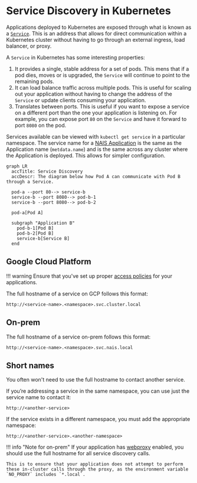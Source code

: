 # Service Discovery in Kubernetes

Applications deployed to Kubernetes are exposed through what is known as a [`Service`][k8s-service-discovery]. This is an address that allows for direct communication within a Kubernetes cluster without having to go through an external ingress, load balancer, or proxy.

A `Service` in Kubernetes has some interesting properties:

1. It provides a single, stable address for a set of pods. This mens that if a pod dies, moves or is upgraded, the `Service` will continue to point to the remaining pods.
2. It can load balance traffic across multiple pods. This is useful for scaling out your application without having to change the address of the `Service` or update clients consuming your application.
3. Translates between ports. This is useful if you want to expose a service on a different port than the one your application is listening on. For example, you can expose port `80` on the `Service` and have it forward to port `8080` on the pod.

Services available can be viewed with `kubectl get service` in a particular namespace. The service name for a [NAIS Application](../nais-application/application.md) is the same as the Application name (`metdata.name`) and is the same across any cluster where the Application is deployed. This allows for simpler configuration.

[k8s-service-discovery]: https://kubernetes.io/docs/concepts/services-networking/service/

```mermaid
graph LR
  accTitle: Service Discovery
  accDescr: The diagram below how Pod A can communicate with Pod B through a Service.

  pod-a --port 80--> service-b
  service-b --port 8080--> pod-b-1
  service-b --port 8080--> pod-b-2

  pod-a[Pod A]

  subgraph "Application B"
    pod-b-1[Pod B]
    pod-b-2[Pod B]
    service-b[Service B]
  end
```

## Google Cloud Platform

!!! warning
    Ensure that you've set up proper [access policies](../nais-application/access-policy.md) for your applications.

The full hostname of a service on GCP follows this format:

```text
http://<service-name>.<namespace>.svc.cluster.local
```

## On-prem

The full hostname of a service on-prem follows this format:

```text
http://<service-name>.<namespace>.svc.nais.local
```

## Short names

You often won't need to use the full hostname to contact another service.

If you’re addressing a service in the same namespace, you can use just the service name to contact it:

```text
http://<another-service>
```

If the service exists in a different namespace, you must add the appropriate namespace:

```text
http://<another-service>.<another-namespace>
```

!!! info "Note for on-prem"
    If your application has [webproxy](../nais-application/application.md#webproxy) enabled, you should use the full hostname for all service discovery calls.

    This is to ensure that your application does not attempt to perform these in-cluster calls through the proxy, as the environment variable `NO_PROXY` includes `*.local`.
